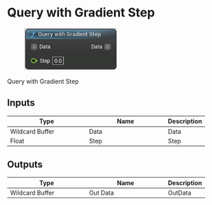 # Query with Gradient Step

<div align="left" data-full-width="false">

<figure><img src="Query_with_Gradient_Step.png" alt=""><figcaption></figcaption></figure>

</div>

Query with Gradient Step

## Inputs

<table>
<thead><tr><th width="170">Type</th><th width="170">Name</th><th>Description</th></tr></thead>
<tbody>
<tr><td>Wildcard Buffer</td><td>Data</td><td>Data</td></tr>
<tr><td>Float</td><td>Step</td><td>Step</td></tr>
</tbody>
</table>

## Outputs

<table>
<thead><tr><th width="170">Type</th><th width="170">Name</th><th>Description</th></tr></thead>
<tbody>
<tr><td>Wildcard Buffer</td><td>Out Data</td><td>OutData</td></tr>
</tbody>
</table>